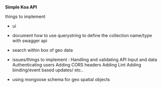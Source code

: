 **Simple Koa API**

things to implement
* ui
* document how to use querystring to define the collection name/type  with swagger api
* search within box of geo data

* issues/things to implement :
Handling and validating API Input and data
Authenticating users
Adding CORS headers
Adding Lint
Adding binding/event based updates/ etc..

* using mongoose schema for geo spatial objects